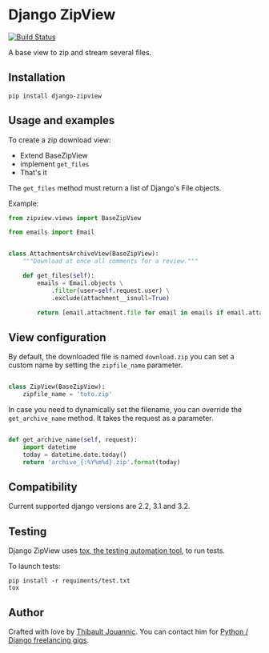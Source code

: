 Django ZipView
==============

[![Build Status](https://travis-ci.org/thibault/django-zipview.svg?branch=master)](https://travis-ci.org/thibault/django-zipview)

A base view to zip and stream several files.

Installation
------------

    pip install django-zipview

Usage and examples
------------------

To create a zip download view:

 * Extend BaseZipView
 * implement `get_files`
 * That's it

The `get_files` method must return a list of Django's File objects.

Example:

```python
from zipview.views import BaseZipView

from emails import Email


class AttachmentsArchiveView(BaseZipView):
    """Download at once all comments for a review."""

    def get_files(self):
        emails = Email.objects \
            .filter(user=self.request.user) \
            .exclude(attachment__isnull=True)

        return [email.attachment.file for email in emails if email.attachment.name]
```

View configuration
------------------

By default, the downloaded file is named `download.zip` you can set a custom name
by setting the `zipfile_name` parameter.

```python

class ZipView(BaseZipView):
    zipfile_name = 'toto.zip'
```

In case you need to dynamically set the filename, you can override the
`get_archive_name` method. It takes the request as a parameter.

```python

def get_archive_name(self, request):
    import datetime
    today = datetime.date.today()
    return 'archive_{:%Y%m%d}.zip'.format(today)
```

Compatibility
-------------

Current supported django versions are 2.2, 3.1 and 3.2.

Testing
-------

Django ZipView uses [tox, the testing automation
tool](https://tox.readthedocs.org/en/latest/), to run tests.

To launch tests:

    pip install -r requiments/test.txt
    tox


Author
------

Crafted with love by [Thibault Jouannic](http://www.miximum.fr). You can
contact him for [Python / Django freelancing
gigs](http://www.miximum.fr/a-propos/).
